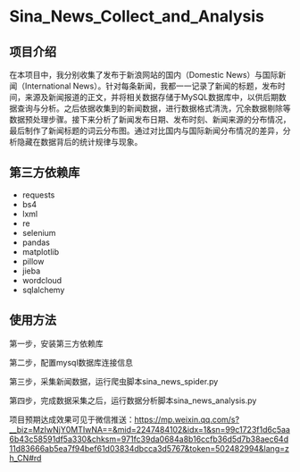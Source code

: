# Sina_News_Collect_and_Analysis

## 项目介绍

在本项目中，我分别收集了发布于新浪网站的国内（Domestic News）与国际新闻（International News）。针对每条新闻，我都一一记录了新闻的标题，发布时间，来源及新闻报道的正文，并将相关数据存储于MySQL数据库中，以供后期数据查询与分析。之后依据收集到的新闻数据，进行数据格式清洗，冗余数据剔除等数据预处理步骤。接下来分析了新闻发布日期、发布时刻、新闻来源的分布情况，最后制作了新闻标题的词云分布图。通过对比国内与国际新闻分布情况的差异，分析隐藏在数据背后的统计规律与现象。

## 第三方依赖库

- requests
- bs4
- lxml
- re
- selenium
- pandas
- matplotlib
- pillow
- jieba
- wordcloud
- sqlalchemy

## 使用方法

第一步，安装第三方依赖库

第二步，配置mysql数据库连接信息

第三步，采集新闻数据，运行爬虫脚本sina_news_spider.py

第四步，完成数据采集之后，运行数据分析脚本sina_news_analysis.py

项目预期达成效果可见于微信推送：https://mp.weixin.qq.com/s?__biz=MzIwNjY0MTIwNA==&mid=2247484102&idx=1&sn=99c1723f1d6c5aa6b43c58591df5a330&chksm=971fc39da0684a8b16ccfb36d5d7b38aec64d11d83666ab5ea7f94bef61d03834dbcca3d5767&token=502482994&lang=zh_CN#rd



